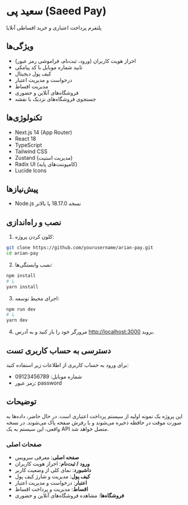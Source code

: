 # سعید پی  (Saeed Pay)

پلتفرم پرداخت اعتباری و خرید اقساطی آنلایا

## ویژگی‌ها

- احراز هویت کاربران (ورود، ثبت‌نام، فراموشی رمز عبور)
- تایید شماره موبایل با کد پیامکی
- کیف پول دیجیتال
- درخواست و مدیریت اعتبار
- مدیریت اقساط
- فروشگاه‌های آنلاین و حضوری
- جستجوی فروشگاه‌های نزدیک با نقشه

## تکنولوژی‌ها

- Next.js 14 (App Router)
- React 18
- TypeScript
- Tailwind CSS
- Zustand (مدیریت استیت)
- Radix UI (کامپوننت‌های پایه)
- Lucide Icons

## پیش‌نیازها

- Node.js نسخه 18.17.0 یا بالاتر

## نصب و راه‌اندازی

1. کلون کردن پروژه:
```bash
git clone https://github.com/yourusername/arian-pay.git
cd arian-pay
```

2. نصب وابستگی‌ها:
```bash
npm install
# یا
yarn install
```

3. اجرای محیط توسعه:
```bash
npm run dev
# یا
yarn dev
```

4. مرورگر خود را باز کنید و به آدرس [http://localhost:3000](http://localhost:3000) بروید.

## دسترسی به حساب کاربری تست

برای ورود به حساب کاربری از اطلاعات زیر استفاده کنید:

- شماره موبایل: 09123456789
- رمز عبور: password

## توضیحات

این پروژه یک نمونه اولیه از سیستم پرداخت اعتباری است. در حال حاضر، داده‌ها به صورت موقت در حافظه ذخیره می‌شوند و با رفرش صفحه پاک می‌شوند. در نسخه واقعی، این سیستم به یک API متصل خواهد شد.

### صفحات اصلی

- **صفحه اصلی**: معرفی سرویس
- **ورود / ثبت‌نام**: احراز هویت کاربران
- **داشبورد**: نمای کلی از وضعیت کاربر
- **کیف پول**: مدیریت و شارژ کیف پول
- **اعتبار**: درخواست و مدیریت اعتبار
- **اقساط**: مدیریت و پرداخت اقساط
- **فروشگاه‌ها**: مشاهده فروشگاه‌های آنلاین و حضوری


